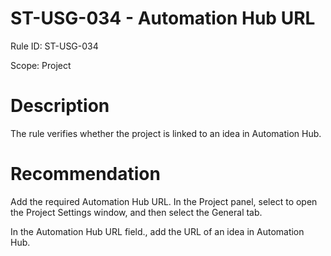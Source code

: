 ﻿# ST-USG-034 - Automation Hub URL

Rule ID: ST-USG-034

Scope: Project

# Description

The rule verifies whether the project is linked to an idea in Automation Hub.

# Recommendation

Add the required Automation Hub URL. In the Project panel, select  to open the Project Settings window, and then select the General tab.

In the Automation Hub URL field., add the URL of an idea in Automation Hub.
